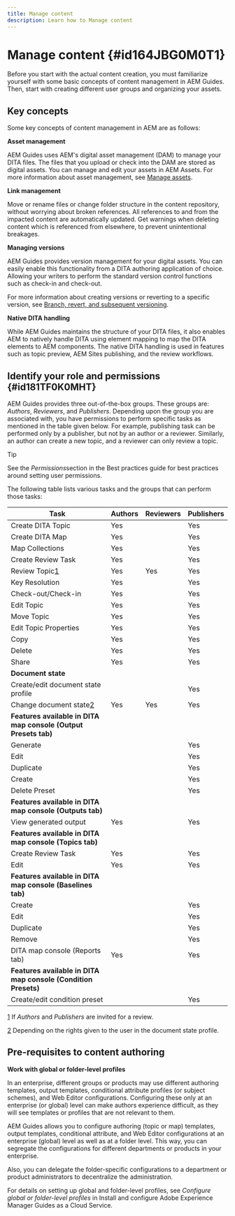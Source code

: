 ```yaml
---
title: Manage content
description: Learn how to Manage content
---
```


# Manage content {#id164JBG0M0T1}

Before you start with the actual content creation, you must familiarize yourself with some basic concepts of content management in AEM Guides. Then, start with creating different user groups and organizing your assets.

## Key concepts 

Some key concepts of content management in AEM are as follows:

**Asset management**

AEM Guides uses AEM's digital asset management \(DAM\) to manage your DITA files. The files that you upload or check into the DAM are stored as digital assets. You can manage and edit your assets in AEM Assets. For more information about asset management, see [Manage assets](https://experienceleague.adobe.com/docs/experience-manager-cloud-service/content/assets/manage/manage-digital-assets.html?lang=en).

**Link management**

Move or rename files or change folder structure in the content repository, without worrying about broken references. All references to and from the impacted content are automatically updated. Get warnings when deleting content which is referenced from elsewhere, to prevent unintentional breakages.

**Managing versions**

AEM Guides provides version management for your digital assets. You can easily enable this functionality from a DITA authoring application of choice. Allowing your writers to perform the standard version control functions such as check-in and check-out.

For more information about creating versions or reverting to a specific version, see [Branch, revert, and subsequent versioning](web-editor-preview-topics.md#id193PG0Y051X).

**Native DITA handling**

While AEM Guides maintains the structure of your DITA files, it also enables AEM to natively handle DITA using element mapping to map the DITA elements to AEM components. The native DITA handling is used in features such as topic preview, AEM Sites publishing, and the review workflows.

## Identify your role and permissions {#id181TF0K0MHT}

AEM Guides provides three out-of-the-box groups. These groups are: *Authors*, *Reviewers*, and *Publishers*. Depending upon the group you are associated with, you have permissions to perform specific tasks as mentioned in the table given below. For example, publishing task can be performed only by a publisher, but not by an author or a reviewer. Similarly, an author can create a new topic, and a reviewer can only review a topic.

>[!TIP]
>
> See the *Permissions*section in the Best practices guide for best practices around setting user permissions.

The following table lists various tasks and the groups that can perform those tasks:

|Task|Authors|Reviewers|Publishers|
|----|-------|---------|----------|
|Create DITA Topic|Yes| |Yes|
|Create DITA Map|Yes| |Yes|
|Map Collections|Yes| |Yes|
|Create Review Task|Yes| |Yes|
|Review Topic[1](#fntarg_1)|Yes|Yes|Yes|
|Key Resolution|Yes| |Yes|
|Check-out/Check-in|Yes| |Yes|
|Edit Topic|Yes| |Yes|
|Move Topic|Yes| |Yes|
|Edit Topic Properties|Yes| |Yes|
|Copy|Yes| |Yes|
|Delete|Yes| |Yes|
|Share|Yes| |Yes|
|**Document state**|
|Create/edit document state profile| | |Yes|
|Change document state[2](#fntarg_2)|Yes|Yes|Yes|
|**Features available in DITA map console \(Output Presets tab\)**|
|Generate| | |Yes|
|Edit| | |Yes|
|Duplicate| | |Yes|
|Create| | |Yes|
|Delete Preset| | |Yes|
|**Features available in DITA map console \(Outputs tab\)**|
|View generated output|Yes| |Yes|
|**Features available in DITA map console \(Topics tab\)**|
|Create Review Task|Yes| |Yes|
|Edit|Yes| |Yes|
|**Features available in DITA map console \(Baselines tab\)**|
|Create| | |Yes|
|Edit| | |Yes|
|Duplicate| | |Yes|
|Remove| | |Yes|
|DITA map console \(Reports tab\)|Yes| |Yes|
|**Features available in DITA map console \(Condition Presets\)**|
|Create/edit condition preset| | |Yes|

[1](#fnsrc_1) If *Authors* and *Publishers* are invited for a review.

[2](#fnsrc_2) Depending on the rights given to the user in the document state profile.

## Pre-requisites to content authoring 

**Work with global or folder-level profiles**

In an enterprise, different groups or products may use different authoring templates, output templates, conditional attribute profiles \(or subject schemes\), and Web Editor configurations. Configuring these only at an enterprise \(or global\) level can make authors experience difficult, as they will see templates or profiles that are not relevant to them.

AEM Guides allows you to configure authoring \(topic or map\) templates, output templates, conditional attribute, and Web Editor configurations at an enterprise \(global\) level as well as at a folder level. This way, you can segregate the configurations for different departments or products in your enterprise.

Also, you can delegate the folder-specific configurations to a department or product administrators to decentralize the administration.

For details on setting up global and folder-level profiles, see *Configure global or folder-level profiles* in Install and configure Adobe Experience Manager Guides as a Cloud Service.





